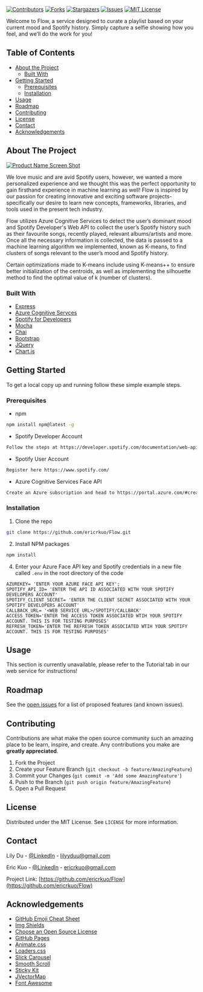 <!--
*** Thanks for checking out this README Template. If you have a suggestion that would
*** make this better, please fork the repo and create a pull request or simply open
*** an issue with the tag "enhancement".
*** Thanks again! Now go create something AMAZING! :D
-->





<!-- PROJECT SHIELDS -->
<!--
*** I'm using markdown "reference style" links for readability.
*** Reference links are enclosed in brackets [ ] instead of parentheses ( ).
*** See the bottom of this document for the declaration of the reference variables
*** for contributors-url, forks-url, etc. This is an optional, concise syntax you may use.
*** https://www.markdownguide.org/basic-syntax/#reference-style-links
-->
[![Contributors][contributors-shield]][contributors-url]
[![Forks][forks-shield]][forks-url]
[![Stargazers][stars-shield]][stars-url]
[![Issues][issues-shield]][issues-url]
[![MIT License][license-shield]][license-url]


Welcome to Flow, a service designed to curate a playlist based on your current mood and Spotify history. Simply capture a selfie showing how you feel, and we’ll do the work for you!

<!-- TABLE OF CONTENTS -->
## Table of Contents

* [About the Project](#about-the-project)
  * [Built With](#built-with)
* [Getting Started](#getting-started)
  * [Prerequisites](#prerequisites)
  * [Installation](#installation)
* [Usage](#usage)
* [Roadmap](#roadmap)
* [Contributing](#contributing)
* [License](#license)
* [Contact](#contact)
* [Acknowledgements](#acknowledgements)


<!-- ABOUT THE PROJECT -->
## About The Project

[![Product Name Screen Shot][product-screenshot]](https://example.com)

We love music and are avid Spotify users, however, we wanted a more personalized experience and we thought this was the perfect opportunity to gain firsthand experience in machine learning as well! Flow is inspired by our passion for creating innovative and exciting software projects- specifically our desire to learn new concepts, frameworks, libraries, and tools used in the present tech industry. 

Flow utilizes Azure Cognitive Services to detect the user’s dominant mood and Spotify Developer's Web API to collect the user’s Spotify history such as their favourite songs, recently played, relevant albums/artists and more. Once all the necessary information is collected, the data is passed to a machine learning algorithm we implemented, known as K-means, to find clusters of songs relevant to the user’s mood and Spotify history.

Certain optimizations made to K-means include using K-means++ to ensure better initialization of the centroids, as well as implementing the silhouette method to find the optimal value of k (number of clusters).




### Built With

* [Express](https://expressjs.com/)
* [Azure Cognitive Servces](https://docs.microsoft.com/en-us/azure/cognitive-services/)
* [Spotify for Developers](https://developer.spotify.com/documentation/web-api/)
* [Mocha](https://mochajs.org/)
* [Chai](https://www.chaijs.com/)
* [Bootstrap](https://getbootstrap.com)
* [JQuery](https://jquery.com)
* [Chart.js](https://www.chartjs.org/)

<!-- GETTING STARTED -->
## Getting Started

To get a local copy up and running follow these simple example steps.

### Prerequisites

* npm
```sh
npm install npm@latest -g
```

* Spotify Developer Account
```sh
Follow the steps at https://developer.spotify.com/documentation/web-api/quick-start/
```

* Spotify User Account
```sh
Register here https://www.spotify.com/
```

* Azure Cognitive Services Face API
```sh
Create an Azure subscription and head to https://portal.azure.com/#create/Microsoft.CognitiveServicesFace in the Azure Portal to get your key and endpoint
```

### Installation

1. Clone the repo
```sh
git clone https://github.com/ericrkuo/Flow.git
```
2. Install NPM packages
```sh
npm install
```
4. Enter your Azure Face API key and Spotify credentials in a new file called `.env` in the root directory of the code
```JS
AZUREKEY= 'ENTER YOUR AZURE FACE API KEY';
SPOTIFY_API_ID= 'ENTER THE API ID ASSOCIATED WITH YOUR SPOTIFY DEVELOPERS ACCOUNT'
SPOTIFY_CLIENT_SECRET= 'ENTER THE CLIENT SECRET ASSOCIATED WITH YOUR SPOTIFY DEVELOPERS ACCOUNT'
CALLBACK_URL= '<WEB SERVICE URL>/SPOTIFY/CALLBACK'
ACCESS_TOKEN='ENTER THE ACCESS TOKEN ASSOCIATED WTIH YOUR SPOTIFY ACCOUNT. THIS IS FOR TESTING PURPOSES'
REFRESH_TOKEN='ENTER THE REFRESH TOKEN ASSOCIATED WTIH YOUR SPOTIFY ACCOUNT. THIS IS FOR TESTING PURPOSES'
```


<!-- USAGE EXAMPLES -->
## Usage

This section is currently unavailable, please refer to the Tutorial tab in our web service for instructions! 


<!-- ROADMAP -->
## Roadmap

See the [open issues](https://github.com/ericrkuo/Flow/issues) for a list of proposed features (and known issues).



<!-- CONTRIBUTING -->
## Contributing

Contributions are what make the open source community such an amazing place to be learn, inspire, and create. Any contributions you make are **greatly appreciated**.

1. Fork the Project
2. Create your Feature Branch (`git checkout -b feature/AmazingFeature`)
3. Commit your Changes (`git commit -m 'Add some AmazingFeature'`)
4. Push to the Branch (`git push origin feature/AmazingFeature`)
5. Open a Pull Request



<!-- LICENSE -->
## License

Distributed under the MIT License. See `LICENSE` for more information.



<!-- CONTACT -->
## Contact

Lily Du - [@LinkedIn](linkedin.com/in/lilyydu) - lilyyduu@gmail.com

Eric Kuo - [@LinkedIn](https://www.linkedin.com/in/eric-k-1198b6192/) - ericrkuo@gmail.com

Project Link: [https://github.com/ericrkuo/Flow](https://github.com/ericrkuo/Flow)



<!-- ACKNOWLEDGEMENTS -->
## Acknowledgements
* [GitHub Emoji Cheat Sheet](https://www.webpagefx.com/tools/emoji-cheat-sheet)
* [Img Shields](https://shields.io)
* [Choose an Open Source License](https://choosealicense.com)
* [GitHub Pages](https://pages.github.com)
* [Animate.css](https://daneden.github.io/animate.css)
* [Loaders.css](https://connoratherton.com/loaders)
* [Slick Carousel](https://kenwheeler.github.io/slick)
* [Smooth Scroll](https://github.com/cferdinandi/smooth-scroll)
* [Sticky Kit](http://leafo.net/sticky-kit)
* [JVectorMap](http://jvectormap.com)
* [Font Awesome](https://fontawesome.com)





<!-- MARKDOWN LINKS & IMAGES -->
<!-- https://www.markdownguide.org/basic-syntax/#reference-style-links -->
[contributors-shield]: https://img.shields.io/github/contributors/ericrkuo/Flow.svg?style=flat-square
[contributors-url]: https://github.com/ericrkuo/Flow/graphs/contributors
[forks-shield]: https://img.shields.io/github/forks/ericrkuo/Flow.svg?style=flat-square
[forks-url]: https://github.com/ericrkuo/Flow/network/members
[stars-shield]: https://img.shields.io/github/stars/ericrkuo/Flow.svg?style=flat-square
[stars-url]: https://github.com/ericrkuo/Flow/stargazers
[issues-shield]: https://img.shields.io/github/issues/ericrkuo/Flow?style=flat-square
[issues-url]: https://github.com/ericrkuo/Flow/issues
[license-shield]: https://img.shields.io/github/license/ericrkuo/Flow?style=flat-square
[license-url]: https://github.com/ericrkuo/Flow/blob/master/LICENSE.txt
[product-screenshot]: images/screenshot.png
